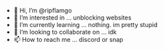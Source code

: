 - 👋 Hi, I’m @ripflamgo
- 👀 I’m interested in ... unblocking websites
- 🌱 I’m currently learning ... nothing. im pretty stupid
- 💞️ I’m looking to collaborate on ... idk
- 📫 How to reach me ... discord or snap


<!---
ripflamgo/ripflamgo is a ✨ special ✨ repository because its `README.md` (this file) appears on your GitHub profile.
You can click the Preview link to take a look at your changes.
--->
